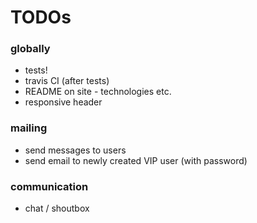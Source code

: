 # TODOs

### globally

- tests!
- travis CI (after tests)
- README on site - technologies etc.
- responsive header

### mailing

- send messages to users
- send email to newly created VIP user (with password)

### communication
 
- chat / shoutbox
